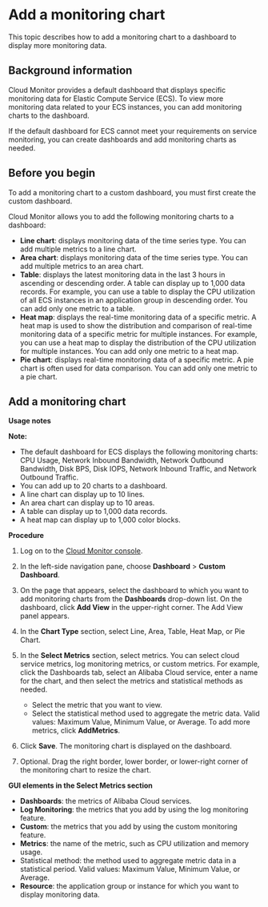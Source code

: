# Add a monitoring chart

This topic describes how to add a monitoring chart to a dashboard to display more monitoring data.

## Background information

Cloud Monitor provides a default dashboard that displays specific monitoring data for Elastic Compute Service \(ECS\). To view more monitoring data related to your ECS instances, you can add monitoring charts to the dashboard.

If the default dashboard for ECS cannot meet your requirements on service monitoring, you can create dashboards and add monitoring charts as needed.

## Before you begin

To add a monitoring chart to a custom dashboard, you must first create the custom dashboard.

Cloud Monitor allows you to add the following monitoring charts to a dashboard:

-   **Line chart**: displays monitoring data of the time series type. You can add multiple metrics to a line chart.
-   **Area chart**: displays monitoring data of the time series type. You can add multiple metrics to an area chart.
-   **Table**: displays the latest monitoring data in the last 3 hours in ascending or descending order. A table can display up to 1,000 data records. For example, you can use a table to display the CPU utilization of all ECS instances in an application group in descending order. You can add only one metric to a table.
-   **Heat map**: displays the real-time monitoring data of a specific metric. A heat map is used to show the distribution and comparison of real-time monitoring data of a specific metric for multiple instances. For example, you can use a heat map to display the distribution of the CPU utilization for multiple instances. You can add only one metric to a heat map.
-   **Pie chart**: displays real-time monitoring data of a specific metric. A pie chart is often used for data comparison. You can add only one metric to a pie chart.

## Add a monitoring chart

**Usage notes**

**Note:**

-   The default dashboard for ECS displays the following monitoring charts: CPU Usage, Network Inbound Bandwidth, Network Outbound Bandwidth, Disk BPS, Disk IOPS, Network Inbound Traffic, and Network Outbound Traffic.
-   You can add up to 20 charts to a dashboard.
-   A line chart can display up to 10 lines.
-   An area chart can display up to 10 areas.
-   A table can display up to 1,000 data records.
-   A heat map can display up to 1,000 color blocks.

**Procedure**

1.  Log on to the [Cloud Monitor console](https://cms-intl.console.aliyun.com).
2.  In the left-side navigation pane, choose **Dashboard** \> **Custom Dashboard**.
3.  On the page that appears, select the dashboard to which you want to add monitoring charts from the **Dashboards** drop-down list. On the dashboard, click **Add View** in the upper-right corner. The Add View panel appears.
4.  In the **Chart Type** section, select Line, Area, Table, Heat Map, or Pie Chart.
5.  In the **Select Metrics** section, select metrics. You can select cloud service metrics, log monitoring metrics, or custom metrics. For example, click the Dashboards tab, select an Alibaba Cloud service, enter a name for the chart, and then select the metrics and statistical methods as needed.

    -   Select the metric that you want to view.
    -   Select the statistical method used to aggregate the metric data. Valid values: Maximum Value, Minimum Value, or Average.
    To add more metrics, click **AddMetrics**.

6.  Click **Save**. The monitoring chart is displayed on the dashboard.
7.  Optional. Drag the right border, lower border, or lower-right corner of the monitoring chart to resize the chart.

**GUI elements in the Select Metrics section**

-   **Dashboards**: the metrics of Alibaba Cloud services.
-   **Log Monitoring**: the metrics that you add by using the log monitoring feature.
-   **Custom**: the metrics that you add by using the custom monitoring feature.
-   **Metrics**: the name of the metric, such as CPU utilization and memory usage.
-   Statistical method: the method used to aggregate metric data in a statistical period. Valid values: Maximum Value, Minimum Value, or Average.
-   **Resource**: the application group or instance for which you want to display monitoring data.

